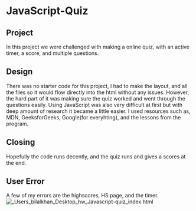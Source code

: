 # JavaScript-Quiz
## Project 
In this project we were challenged with making a online quiz, with an active timer, a score, and multiple questions.
## Design
There was no starter code for this project, I had to make the layout, and all the files so it would flow directly into the html without any issues. However, the hard part of it was making sure the quiz worked and went through the questions easily. Using JavaScript was also very difficult at first but with deep amount of research it became a little easier. I used resources such as, MDN, GeeksforGeeks, Google(for everyhting), and the lessons from the program.
## Closing 
Hopefully the code runs decently, and the quiz runs and gives a scores at the end.
## User Error
A few of my errors are the highscores, HS page, and the timer.
![_Users_bilalkhan_Desktop_hw_Javascript-quiz_index html](https://github.com/Bilalk789/JavaScript-quiz/assets/153332797/91c18676-4ec3-49db-8a03-1a7021306cd2)
